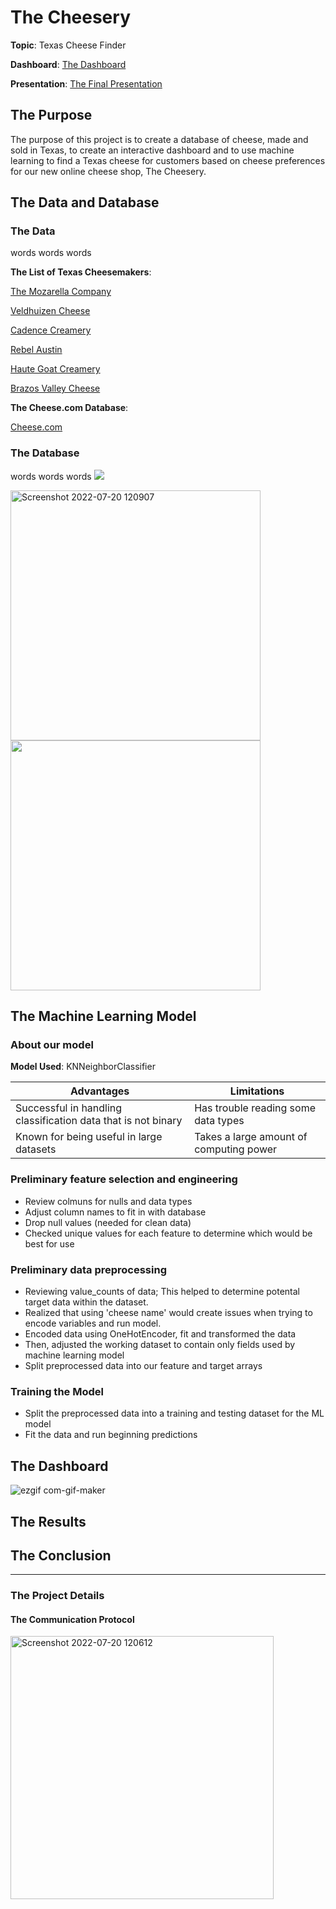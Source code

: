 # The Cheesery

**Topic**: Texas Cheese Finder

**Dashboard**: [The Dashboard](https://www.google.com)

**Presentation**: [The Final Presentation](https://docs.google.com/presentation/d/1SVYNtrikItm9xgU9gQEdv__-XDalqVad2gs2nYSHae4/edit?usp=sharing)

## The Purpose


The purpose of this project is to create a database of cheese, made and sold in Texas, to create an interactive dashboard and to use machine learning to find a Texas cheese for customers based on cheese preferences for our new online cheese shop, The Cheesery.


## The Data and Database

### The Data

words words words

**The List of Texas Cheesemakers**:

[The Mozarella Company](https://www.mozzco.com/)

[Veldhuizen Cheese](https://www.veldhuizencheese.com/)

[Cadence Creamery](https://www.cadencecreamery.com/)

[Rebel Austin](https://www.rebelcheese.com/)

[Haute Goat Creamery](https://www.hautegoatcreamery.com/)

[Brazos Valley Cheese](https://www.brazosvalleycheese.com/)

**The Cheese.com Database**:

[Cheese.com](https://cheese.com/)

### The Database

words words words
<img
  src="https://user-images.githubusercontent.com/79942792/180083939-b64c0209-a2c6-4e79-b516-7f75ffcfce59.png"
  style="display: inline-block; margin: 0 auto; max-width: 300px">
  


<img width="400" alt="Screenshot 2022-07-20 120907" src="https://user-images.githubusercontent.com/79942792/180042079-ea880036-3d5a-490d-b32e-59b02a2bce42.png"> <img width="400" alt="" src="https://user-images.githubusercontent.com/79942792/180083945-3652d26e-ed0c-423d-8c0d-8f54115062a9.png">


## The Machine Learning Model

### About our model
**Model Used**: KNNeighborClassifier

| Advantages | Limitations|
| -----------| -----------|
| Successful in handling classification data that is not binary | Has trouble reading some data types |
| Known for being useful in large datasets                      | Takes a large amount of computing power |


### Preliminary feature selection and engineering
- Review colmuns for nulls and data types
- Adjust column names to fit in with database 
- Drop null values (needed for clean data)
- Checked unique values for each feature to determine which would be best for use 

### Preliminary data preprocessing
- Reviewing value_counts of data; This helped to determine potental target data within the dataset.
- Realized that using 'cheese name' would create issues when trying to encode variables and run model.
- Encoded data using OneHotEncoder, fit and transformed the data
- Then, adjusted the working dataset to contain only fields used by machine learning model
- Split preprocessed data into our feature and target arrays

### Training the Model
- Split the preprocessed data into a training and testing dataset for the ML model
- Fit the data and run beginning predictions


## The Dashboard

![ezgif com-gif-maker](https://user-images.githubusercontent.com/79942792/181353232-8674abc2-c5ea-4526-92b0-58a8100db0d8.gif)

## The Results


## The Conclusion


---
### The Project Details

#### The Communication Protocol

<img width="421" alt="Screenshot 2022-07-20 120612" src="https://user-images.githubusercontent.com/79942792/180041510-3b7aa78c-9654-4288-834e-636596b5b1b2.png">

